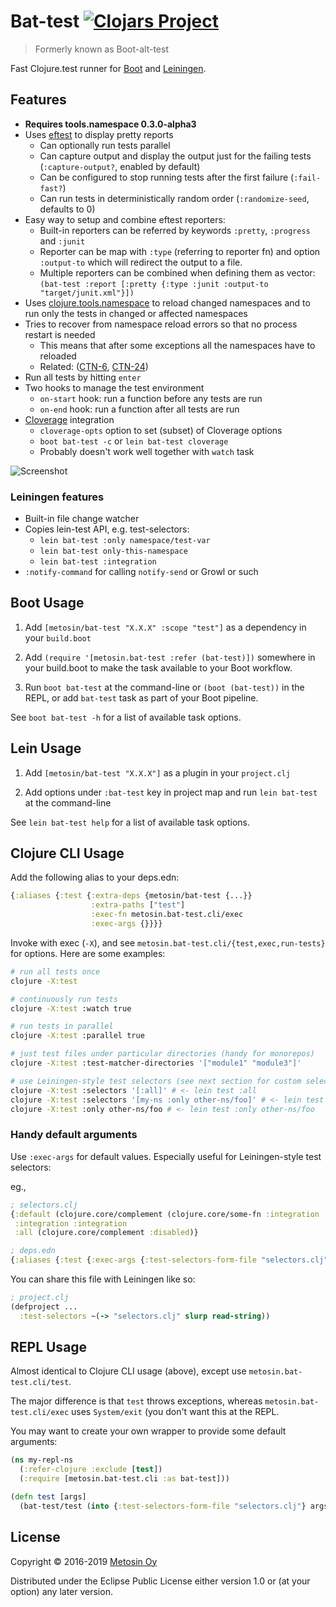 # Bat-test [![Clojars Project](https://img.shields.io/clojars/v/metosin/bat-test.svg)](https://clojars.org/metosin/bat-test)

> Formerly known as Boot-alt-test

Fast Clojure.test runner for [Boot](http://boot-clj.com/) and [Leiningen](https://leiningen.org/).

## Features

- **Requires tools.namespace 0.3.0-alpha3**
- Uses [eftest](https://github.com/weavejester/eftest) to display pretty reports
    - Can optionally run tests parallel
    - Can capture output and display the output just for the failing tests (`:capture-output?`, enabled by default)
    - Can be configured to stop running tests after the first failure (`:fail-fast?`)
    - Can run tests in deterministically random order (`:randomize-seed`, defaults to 0)
- Easy way to setup and combine eftest reporters:
    - Built-in reporters can be referred by keywords `:pretty`, `:progress` and `:junit`
    - Reporter can be map with `:type` (referring to reporter fn) and option `:output-to`
    which will redirect the output to a file.
    - Multiple reporters can be combined when defining them as vector:
    `(bat-test :report [:pretty {:type :junit :output-to "target/junit.xml"}])`
- Uses [clojure.tools.namespace](https://github.com/clojure/tools.namespace) to reload
changed namespaces and to run only the tests in changed or affected namespaces
- Tries to recover from namespace reload errors so that no process restart is needed
    - This means that after some exceptions all the namespaces have to reloaded
    - Related: ([CTN-6](http://dev.clojure.org/jira/browse/TNS-6), [CTN-24](http://dev.clojure.org/jira/browse/TNS-24))
- Run all tests by hitting `enter`
- Two hooks to manage the test environment
    - `on-start` hook: run a function before any tests are run
    - `on-end` hook: run a function after all tests are run
- [Cloverage](https://github.com/cloverage/cloverage) integration
    - `cloverage-opts` option to set (subset) of Cloverage options
    - `boot bat-test -c` or `lein bat-test cloverage`
    - Probably doesn't work well together with `watch` task

![Screenshot](./screenshot.png)

### Leiningen features

- Built-in file change watcher
- Copies lein-test API, e.g. test-selectors:
    - `lein bat-test :only namespace/test-var`
    - `lein bat-test only-this-namespace`
    - `lein bat-test :integration`
- `:notify-command` for calling `notify-send` or Growl or such

## Boot Usage

1. Add `[metosin/bat-test "X.X.X" :scope "test"]` as a dependency in your
  `build.boot`

1. Add `(require '[metosin.bat-test :refer (bat-test)])` somewhere in your
   build.boot to make the task available to your Boot workflow.

1. Run `boot bat-test` at the command-line or `(boot (bat-test))` in the REPL, or add `bat-test` task as part of your Boot pipeline.

See `boot bat-test -h` for a list of available task options.

## Lein Usage

1. Add `[metosin/bat-test "X.X.X"]` as a plugin in your `project.clj`

1. Add options under `:bat-test` key in project map and run `lein bat-test` at the command-line

See `lein bat-test help` for a list of available task options.

## Clojure CLI Usage

Add the following alias to your deps.edn:

```clojure
{:aliases {:test {:extra-deps {metosin/bat-test {...}}
                  :extra-paths ["test"]
                  :exec-fn metosin.bat-test.cli/exec
                  :exec-args {}}}}
```

Invoke with exec (`-X`), and see `metosin.bat-test.cli/{test,exec,run-tests}` for options. Here are some examples:

```sh
# run all tests once
clojure -X:test

# continuously run tests
clojure -X:test :watch true

# run tests in parallel
clojure -X:test :parallel true

# just test files under particular directories (handy for monorepos)
clojure -X:test :test-matcher-directories '["module1" "module3"]'

# use Leiningen-style test selectors (see next section for custom selectors)
clojure -X:test :selectors '[:all]' # <- lein test :all
clojure -X:test :selectors '[my-ns :only other-ns/foo]' # <- lein test my-ns :only other-ns/foo
clojure -X:test :only other-ns/foo # <- lein test :only other-ns/foo
```

### Handy default arguments

Use `:exec-args` for default values. Especially useful for Leiningen-style test selectors:

eg.,

```clojure
; selectors.clj
{:default (clojure.core/complement (clojure.core/some-fn :integration :disabled))
 :integration :integration
 :all (clojure.core/complement :disabled)}
```

```clojure
; deps.edn
{:aliases {:test {:exec-args {:test-selectors-form-file "selectors.clj"}}}}
```

You can share this file with Leiningen like so:

```clojure
; project.clj
(defproject ...
  :test-selectors ~(-> "selectors.clj" slurp read-string))
```

## REPL Usage

Almost identical to Clojure CLI usage (above), except use `metosin.bat-test.cli/test`.

The major difference is that `test` throws exceptions, whereas `metosin.bat-test.cli/exec` uses `System/exit` (you don't
want this at the REPL.

You may want to create your own wrapper to provide some default arguments:

```clojure
(ns my-repl-ns
  (:refer-clojure :exclude [test])
  (:require [metosin.bat-test.cli :as bat-test]))

(defn test [args]
  (bat-test/test (into {:test-selectors-form-file "selectors.clj"} args)))
```

## License

Copyright © 2016-2019 [Metosin Oy](http://www.metosin.fi)

Distributed under the Eclipse Public License either version 1.0 or (at your option) any later version.
